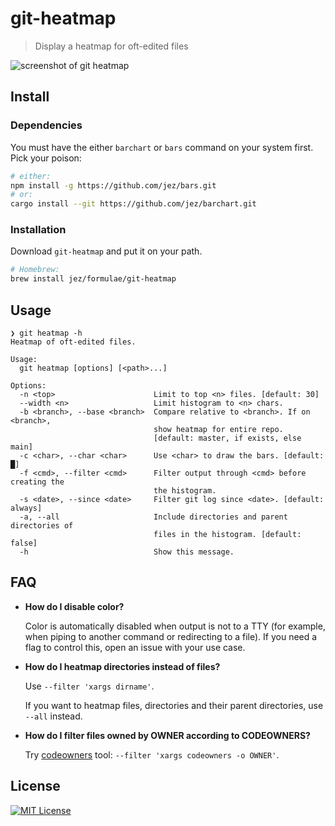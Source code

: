 # git-heatmap

> Display a heatmap for oft-edited files

![screenshot of git heatmap](screenshot.png)

## Install

### Dependencies

You must have the either `barchart` or `bars` command on your system first. Pick
your poison:

```bash
# either:
npm install -g https://github.com/jez/bars.git
# or:
cargo install --git https://github.com/jez/barchart.git
```

### Installation

Download `git-heatmap` and put it on your path.

```bash
# Homebrew:
brew install jez/formulae/git-heatmap
```

## Usage

```
❯ git heatmap -h
Heatmap of oft-edited files.

Usage:
  git heatmap [options] [<path>...]

Options:
  -n <top>                      Limit to top <n> files. [default: 30]
  --width <n>                   Limit histogram to <n> chars.
  -b <branch>, --base <branch>  Compare relative to <branch>. If on <branch>,
                                show heatmap for entire repo.
                                [default: master, if exists, else main]
  -c <char>, --char <char>      Use <char> to draw the bars. [default: █]
  -f <cmd>, --filter <cmd>      Filter output through <cmd> before creating the
                                the histogram.
  -s <date>, --since <date>     Filter git log since <date>. [default: always]
  -a, --all                     Include directories and parent directories of
                                files in the histogram. [default: false]
  -h                            Show this message.
```

## FAQ

- **How do I disable color?**

  Color is automatically disabled when output is not to a TTY (for example, when
  piping to another command or redirecting to a file). If you need a flag to
  control this, open an issue with your use case.
  
- **How do I heatmap directories instead of files?**

  Use `--filter 'xargs dirname'`.
  
  If you want to heatmap files, directories and their parent directories, use
  `--all` instead.

- **How do I filter files owned by OWNER according to CODEOWNERS?**

  Try [codeowners](https://github.com/hmarr/codeowners) tool:
  `--filter 'xargs codeowners -o OWNER'`.
  
## License

[![MIT License](https://img.shields.io/badge/license-MIT-blue.svg)](https://jez.io/MIT-LICENSE.txt)
